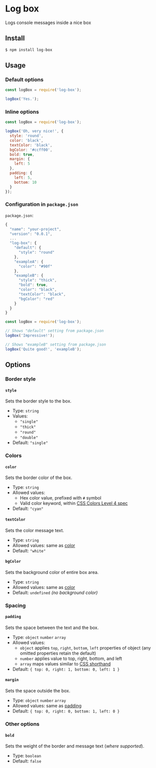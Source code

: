 # Log box
Logs console messages inside a nice box


## Install

```bash
$ npm install log-box
```


## Usage

### Default options

```js
const logBox = require('log-box');

logBox('Yes.');
```

### Inline options

```js
const logBox = require('log-box');

logBox('Oh, very nice!', {
  style: 'round',
  color: 'black',
  textColor: 'black',
  bgColor: '#ccff00',
  bold: true,
  margin: {
    left: 5
  },
  padding: {
    left: 5,
    bottom: 10
  }
});
```

### Configuration in `package.json`

`package.json`:

```js
{
  "name": "your-project",
  "version": "0.0.1",
  ...
  "log-box": {
    "default": {
      "style": "round"
    },
    "exampleA": {
      "color": "#90f"
    },
    "exampleB": {
      "style": "thick",
      "bold": true,
      "color": "black",
      "textColor": "black",
      "bgColor": "red"
    }
  }
}
```

```js
const logBox = require('log-box');

// Shows "default" setting from package.json
logBox('Impressive!');

// Shows "exampleB" setting from package.json
logBox('Quite good!', 'exampleB');

```



## Options


### Border style

#### `style`
Sets the border style to the box.

- Type: `string`
- Values:
    - `"single"`
    - `"thick"`
    - `"round"`
    - `"double"`
- Default: `"single"`


### Colors

#### `color`
Sets the border color of the box.

- Type: `string`
- Allowed values:
    - Hex color value, prefixed with `#` symbol
    - Valid color keyword, within [CSS Colors Level 4 spec](https://drafts.csswg.org/css-color/#named-colors)
- Default: `"cyan"`

#### `textColor`
Sets the color message text.

- Type: `string`
- Allowed values: same as [color](#color)
- Default: `"white"`

#### `bgColor`
Sets the background color of entire box area.

- Type: `string`
- Allowed values: same as [color](#color)
- Default: `undefined` *(no background color)*


### Spacing

#### `padding`
Sets the space between the text and the box.

- Type: `object` `number` `array`
- Allowed values:
	- `object` applies `top`, `right`, `bottom`, `left` properties of object (any omitted properties retain the default)
	- `number` applies value to top, right, bottom, and left
	- `array` maps values similar to [CSS shorthand](https://developer.mozilla.org/en-US/docs/Web/CSS/padding)
- Default: `{ top: 0, right: 1, bottom: 0, left: 1 }`

#### `margin`
Sets the space outside the box.

- Type: `object` `number` `array`
- Allowed values: same as [padding](#padding)
- Default: `{ top: 0, right: 0, bottom: 1, left: 0 }`


### Other options

#### `bold`
Sets the weight of the border and message text (_where supported_).

- Type: `boolean`
- Default: `false`
